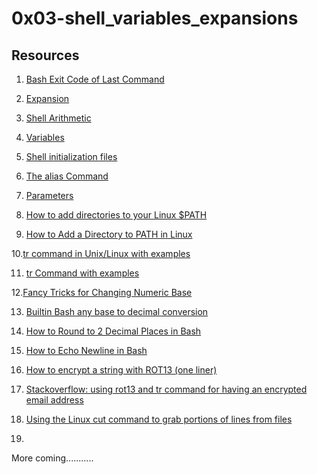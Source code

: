 # 0x03-shell_variables_expansions



## Resources

1. [Bash Exit Code of Last Command](https://linuxhint.com/bash-exit-code-of-last-command/)

2. [Expansion](http://linuxcommand.org/lc3_lts0080.php)

3. [Shell Arithmetic](https://www.gnu.org/software/bash/manual/html_node/Shell-Arithmetic.html)

4. [Variables](https://tldp.org/LDP/Bash-Beginners-Guide/html/sect_03_02.html)

5. [Shell initialization files](https://tldp.org/LDP/Bash-Beginners-Guide/html/sect_03_01.html)

6. [The alias Command](http://www.linfo.org/alias.html)

7. [Parameters](Parameters)

8. [How to add directories to your Linux $PATH](https://www.techrepublic.com/article/linux-101-how-to-add-directories-to-your-linux-path/)

9. [How to Add a Directory to PATH in Linux](https://linuxize.com/post/how-to-add-directory-to-path-in-linux/)

10.[tr command in Unix/Linux with examples](https://www.geeksforgeeks.org/tr-command-in-unix-linux-with-examples/)

11. [tr Command with examples](https://phoenixnap.com/kb/linux-tr)

12.[Fancy Tricks for Changing Numeric Base](https://www.linuxjournal.com/content/fancy-tricks-changing-numeric-base)

13. [Builtin Bash any base to decimal conversion](https://phoxis.org/2012/07/12/builtin-bash-any-base-to-decimal-conversion/)

14. [How to Round to 2 Decimal Places in Bash](https://linuxhint.com/round-two-decimal-places-bash/)

15. [How to Echo Newline in Bash](https://linuxhint.com/echo-newline-bash/)

16. [How to encrypt a string with ROT13 (one liner)](https://evilshit.wordpress.com/2012/06/28/how-to-encrypt-a-string-with-rot13-one-liner/)

17. [Stackoverflow: using rot13 and tr command for having an encrypted email address](https://stackoverflow.com/questions/5442436/using-rot13-and-tr-command-for-having-an-encrypted-email-address)

18. [Using the Linux cut command to grab portions of lines from files](https://www.networkworld.com/article/3628236/using-the-linux-cut-command-to-grab-portions-of-lines-from-files.html)

19.       




More coming...........
